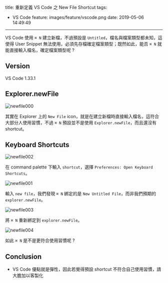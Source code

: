 title: 重新定義 VS Code 之 New File Shortcut
tags:
  - VS Code
feature: images/feature/vscode.png
date: 2019-05-06 14:49:49
---
VS Code 使用 `⌘ N` 建立新檔，不過預設是 `Untitled`，檔名與檔案類型都未知，這使得 User Snippet 無法使用，必須先存檔確定檔案類型；既然如此，能否  `⌘ N` 就能直接輸入檔名，確定檔案類型呢 ?

<!-- more -->

## Version

VS Code 1.33.1

## Explorer.newFile

![newfile000](/images/vscode/newfile/newfile000.png)

其實在 Explorer 上的 `New File` icon，就是在建立新檔時直接輸入檔名，這符合大部分人使用習慣，不過  `⌘ N` 預設並不是使用 `Explorer.newFile`，而且還沒有 shortcut。

## Keyboard Shortcuts

![newfile002](/images/vscode/newfile/newfile002.png)

在 command palette 下輸入 `shortcut`，選擇 `Preferences: Open Keyboard Shortcuts`。

![newfile001](/images/vscode/newfile/newfile001.png)

輸入 `new file`，我們發現 `⌘ N` 綁定的是 `New Untitled File`，而非我們預期的 `explorer.newFile`。

![newfile003](/images/vscode/newfile/newfile003.png)

將 `⌘ N` 重新綁定到 `explorer.newFile`。

![newfile004](/images/vscode/newfile/newfile004.gif)

如此 `⌘ N` 是不是更符合使用習慣呢 ?

## Conclusion

* VS Code 優點就是彈性，因此若覺得預設 shortcut 不符合自己使用習慣，請大膽加以客製化